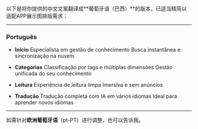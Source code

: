 以下是将你提供的中文文案翻译成\*\*葡萄牙语（巴西）\*\*的版本，已适当精简以适配APP展示图排版需求：

---

### Português

* **Início**
  Especialista em gestão de conhecimento
  Busca instantânea e sincronização na nuvem

* **Categorias**
  Classificação por tags e múltiplas dimensões
  Gestão unificada do seu conhecimento

* **Leitura**
  Experiência de leitura limpa
  Imersiva e sem anúncios

* **Tradução**
  Tradução completa com IA em vários idiomas
  Ideal para aprender novos idiomas

---

如需针对**欧洲葡萄牙语**（pt-PT）进行调整，也可以告诉我。
